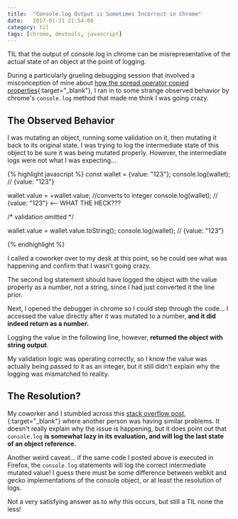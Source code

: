 ```yaml
---
title:  "Console.log Output is Sometimes Incorrect in Chrome"
date:   2017-01-31 21:54:00
category: til
tags: [chrome, devtools, javascript]
---
```


TIL that the output of console.log in chrome can be misrepresentative of the actual state of an object at the point of logging.

During a particularly grueling debugging session that involved a misconception of mine about [how the spread operator copied properties][til]{:target="_blank"}, I ran in to some strange observed behavior by chrome's `console.log` method that made me think I was going crazy.

## The Observed Behavior

I was mutating an object, running some validation on it, then mutating it back to its original state. I was trying to log the intermediate state of this object to be sure it was being mutated properly. However, the intermediate logs were not what I was expecting...

{% highlight javascript %}
  const wallet = {value: "123"};
  console.log(wallet); // {value: "123"}

  wallet.value = +wallet.value; //converts to integer
  console.log(wallet); // {value: "123"} <-- WHAT THE HECK???

  /* validation omitted */

  wallet.value = wallet.value.toString();
  console.log(wallet); // {value: "123"}

{% endhighlight %}

I called a coworker over to my desk at this point, so he could see what was happening and confirm that I wasn’t going crazy.

The second log statement should have logged the object with the value property as a number, not a string, since I had just converted it the line prior.

Next, I opened the debugger in chrome so I could step through the code... I accessed the value directly after it was mutated to a number, **and it did indeed return as a number.**

Logging the value in the following line, however, **returned the object with string output**.

My validation logic was operating correctly, so I know the value was actually being passed to it as an integer, but it still didn't explain why the logging was mismatched to reality.

## The Resolution?

My coworker and I stumbled across this [stack overflow post,][so]{:target="_blank"} where another person was having similar problems. It doesn't really explain why the issue is happening, but it does point out that `console.log` **is somewhat lazy in its evaluation, and will log the last state of an object reference.**

Another weird caveat... if the same code I posted above is executed in Firefox, the `console.log` statements will log the correct intermediate mutated value! I guess there must be some difference between webkit and gecko implementations of the console object, or at least the resolution of logs.

Not a very satisfying answer as to *why* this occurs, but still a TIL none the less!

[til]: /til/2017-01-29-spread-operator-deep-copy
[so]: http://stackoverflow.com/questions/4057440/is-chromes-javascript-console-lazy-about-evaluating-arrays

